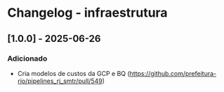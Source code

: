 # Changelog - infraestrutura

## [1.0.0] - 2025-06-26

### Adicionado

- Cria modelos de custos da GCP e BQ (https://github.com/prefeitura-rio/pipelines_rj_smtr/pull/549)